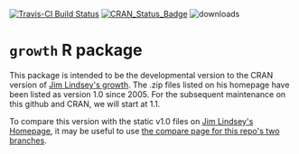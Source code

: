 
<!-- README.md is generated from README.Rmd. Please edit README.Rmd -->
[![Travis-CI Build Status](https://travis-ci.org/swihart/growth.svg?branch=master)](https://travis-ci.org/swihart/growth) [![CRAN\_Status\_Badge](http://www.r-pkg.org/badges/version/growth)](https://cran.r-project.org/package=growth) ![downloads](http://cranlogs.r-pkg.org/badges/grand-total/growth)

`growth` R package
==================

This package is intended to be the developmental version to the CRAN version of [Jim Lindsey's growth](http://www.commanster.eu/rcode.html). The .zip files listed on his homepage have been listed as version 1.0 since 2005. For the subsequent maintenance on this github and CRAN, we will start at 1.1.

To compare this version with the static v1.0 files on [Jim Lindsey's Homepage](http://www.commanster.eu/rcode.html), it may be useful to use [the compare page for this repo's two branches](https://github.com/swihart/growth/compare/jim-lindsey-homepage-version-1.0...master?diff=split&name=master).
